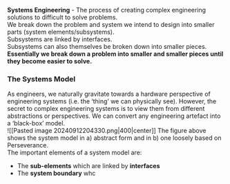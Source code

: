 **Systems Engineering** - The process of creating complex engineering solutions to difficult to solve problems.
\
We break down the problem and system we intend to design into smaller parts (system elements/subsystems).
\
Subsystems are linked by interfaces.
\
Subsystems can also themselves be broken down into smaller pieces.
\
**Essentially we break down a problem into smaller and smaller pieces until they become easier to solve.**

### The Systems Model
As engineers, we naturally gravitate towards a hardware perspective of engineering systems (i.e. the ‘thing’ we can physically see). However, the secret to complex engineering systems is to view them from different abstractions or perspectives. We can convert any engineering artefact into a ‘black-box’ model.
\
![[Pasted image 20240912204330.png|400|center]]
The figure above shows the system model in a) abstract form and in b) one loosely based on Perseverance.
\
The important elements of a system model are:
- The **sub-elements** which are linked by **interfaces**
- The **system boundary** whc